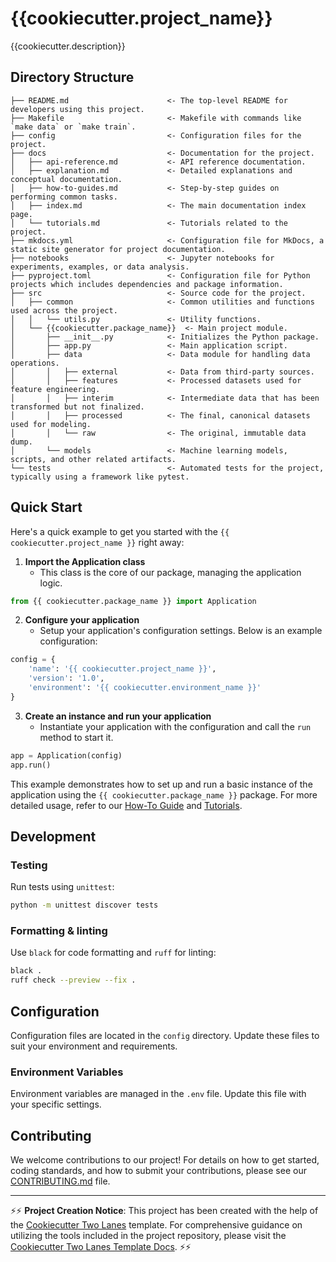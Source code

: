 # {{cookiecutter.project_name}}

{{cookiecutter.description}}

## Directory Structure

```text
├── README.md                      <- The top-level README for developers using this project.
├── Makefile                       <- Makefile with commands like `make data` or `make train`.
├── config                         <- Configuration files for the project.
├── docs                           <- Documentation for the project.
│   ├── api-reference.md           <- API reference documentation.
│   ├── explanation.md             <- Detailed explanations and conceptual documentation.
│   ├── how-to-guides.md           <- Step-by-step guides on performing common tasks.
│   ├── index.md                   <- The main documentation index page.
│   └── tutorials.md               <- Tutorials related to the project.
├── mkdocs.yml                     <- Configuration file for MkDocs, a static site generator for project documentation.
├── notebooks                      <- Jupyter notebooks for experiments, examples, or data analysis.
├── pyproject.toml                 <- Configuration file for Python projects which includes dependencies and package information.
├── src                            <- Source code for the project.
│   ├── common                     <- Common utilities and functions used across the project.
│   │   └── utils.py               <- Utility functions.
│   └── {{cookiecutter.package_name}}  <- Main project module.
│       ├── __init__.py            <- Initializes the Python package.
│       ├── app.py                 <- Main application script.
│       ├── data                   <- Data module for handling data operations.
│       │   ├── external           <- Data from third-party sources.
│       │   ├── features           <- Processed datasets used for feature engineering.
│       │   ├── interim            <- Intermediate data that has been transformed but not finalized.
│       │   ├── processed          <- The final, canonical datasets used for modeling.
│       │   └── raw                <- The original, immutable data dump.
│       └── models                 <- Machine learning models, scripts, and other related artifacts.
└── tests                          <- Automated tests for the project, typically using a framework like pytest.
```

## Quick Start

Here's a quick example to get you started with the `{{
cookiecutter.project_name }}` right away:

1. **Import the Application class**
   - This class is the core of our package, managing the application
     logic.

```python
from {{ cookiecutter.package_name }} import Application
```

2. **Configure your application**
   - Setup your application's configuration settings. Below is an
     example configuration:

```python
config = {
    'name': '{{ cookiecutter.project_name }}',
    'version': '1.0',
    'environment': '{{ cookiecutter.environment_name }}'
}
```

3. **Create an instance and run your application**
   - Instantiate your application with the configuration and call the
     `run` method to start it.

```python
app = Application(config)
app.run()
```

This example demonstrates how to set up and run a basic instance of the
application using the `{{ cookiecutter.package_name }}` package. For
more detailed usage, refer to our [How-To
Guide](./docs/how-to-guides.md) and [Tutorials](./docs/tutorials.md).

## Development

### Testing

Run tests using `unittest`:

```sh
python -m unittest discover tests
```

### Formatting & linting

Use `black` for code formatting and `ruff` for linting:

```sh
black . 
ruff check --preview --fix .
```

## Configuration

Configuration files are located in the `config` directory. Update these
files to suit your environment and requirements.

### Environment Variables

Environment variables are managed in the `.env` file. Update this file
with your specific settings.


## Contributing

We welcome contributions to our project! For details on how to get
started, coding standards, and how to submit your contributions, please
see our [CONTRIBUTING.md](.github/CONTRIBUTING.md) file.

---

⚡⚡ **Project Creation Notice**: This project has been created with the
help of the [Cookiecutter Two
Lanes](https://github.com/markeyser/cookiecutter-two-lanes) template.
For comprehensive guidance on utilizing the tools included in the
project repository, please visit the [Cookiecutter Two Lanes Template
Docs](https://markeyser.github.io/cookiecutter-two-lanes/). ⚡⚡